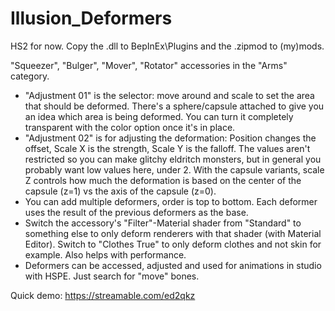 # Illusion_Deformers

HS2 for now.
Copy the .dll to BepInEx\Plugins and the .zipmod to (my)mods. 

"Squeezer", "Bulger", "Mover", "Rotator" accessories in the "Arms" category.

- "Adjustment 01" is the selector: move around and scale to set the area that should be deformed. There's a sphere/capsule attached to give you an idea which area is being deformed. You can turn it completely transparent with the color option once it's in place.
- "Adjustment 02" is for adjusting the deformation: Position changes the offset, Scale X is the strength, Scale Y is the falloff. The values aren't restricted so you can make glitchy eldritch monsters, but in general you probably want low values here, under 2. With the capsule variants, scale Z controls how much the deformation is based on the center of the capsule (z=1) vs the axis of the capsule (z=0).
- You can add multiple deformers, order is top to bottom. Each deformer uses the result of the previous deformers as the base.
- Switch the accessory's "Filter"-Material shader from "Standard" to something else to only deform renderers with that shader (with Material Editor). Switch to "Clothes True" to only deform clothes and not skin for example. Also helps with performance.
- Deformers can be accessed, adjusted and used for animations in studio with HSPE. Just search for "move" bones.

Quick demo:
https://streamable.com/ed2qkz
